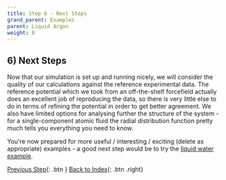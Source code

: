 ```yaml
---
title: Step 6 - Next Steps
grand_parent: Examples
parent: Liquid Argon
weight: 8
---
```


## 6) Next Steps

Now that our simulation is set up and running nicely, we will consider the quality of our calculations against the reference experimental data. The reference potential which we took from an off-the-shelf forcefield actually does an excellent job of reproducing the data, so there is very little else to do in terms of refining the potential in order to get better agreement. We also have limited options for analysing further the structure of the system - for a single-component atomic fluid the radial distribution function pretty much tells you everything you need to know.

You're now prepared for more useful / interesting / exciting (delete as appropriate) examples - a good next step would be to try the [liquid water example](../water).

[Previous Step](/docs/examples/argon/step5){: .btn }      [Back to Index](/docs/examples/argon/){: .btn .right}
